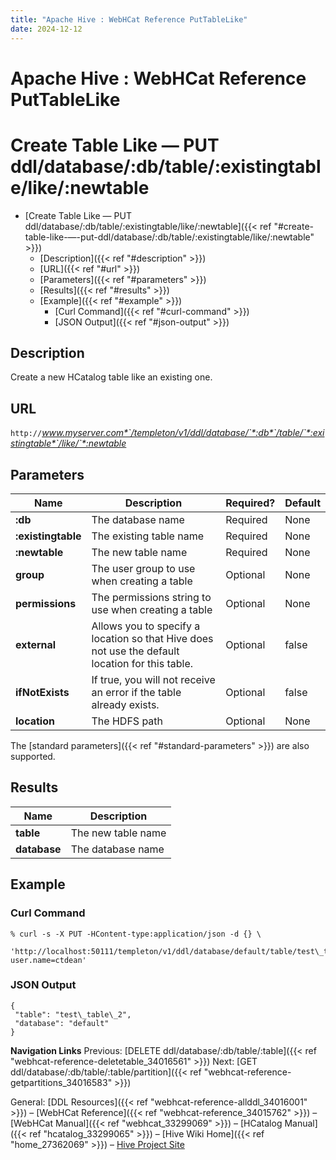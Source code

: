 ```yaml
---
title: "Apache Hive : WebHCat Reference PutTableLike"
date: 2024-12-12
---
```










# Apache Hive : WebHCat Reference PutTableLike






# Create Table Like — PUT ddl/database/:db/table/:existingtable/like/:newtable


* [Create Table Like — PUT ddl/database/:db/table/:existingtable/like/:newtable]({{< ref "#create-table-like-—-put-ddl/database/:db/table/:existingtable/like/:newtable" >}})
	+ [Description]({{< ref "#description" >}})
	+ [URL]({{< ref "#url" >}})
	+ [Parameters]({{< ref "#parameters" >}})
	+ [Results]({{< ref "#results" >}})
	+ [Example]({{< ref "#example" >}})
		- [Curl Command]({{< ref "#curl-command" >}})
		- [JSON Output]({{< ref "#json-output" >}})




## Description

Create a new HCatalog table like an existing one.

## URL

`http://`*www.myserver.com*`/templeton/v1/ddl/database/`*:db*`/table/`*:existingtable*`/like/`*:newtable*

## Parameters



| Name | Description | Required? | Default |
| --- | --- | --- | --- |
| **:db** | The database name | Required | None |
| **:existingtable** | The existing table name | Required | None |
| **:newtable** | The new table name | Required | None |
| **group** | The user group to use when creating a table | Optional | None |
| **permissions** | The permissions string to use when creating a table | Optional | None |
| **external** | Allows you to specify a location so that Hive does not use the default location for this table. | Optional | false |
| **ifNotExists** | If true, you will not receive an error if the table already exists. | Optional | false |
| **location** | The HDFS path | Optional | None |

The [standard parameters]({{< ref "#standard-parameters" >}}) are also supported.

## Results



| Name | Description |
| --- | --- |
| **table** | The new table name |
| **database** | The database name |

## Example

### Curl Command



```
% curl -s -X PUT -HContent-type:application/json -d {} \
 'http://localhost:50111/templeton/v1/ddl/database/default/table/test\_table/like/test\_table\_2?user.name=ctdean'

```

### JSON Output



```
{
 "table": "test\_table\_2",
 "database": "default"
}

```

  


**Navigation Links**
Previous: [DELETE ddl/database/:db/table/:table]({{< ref "webhcat-reference-deletetable_34016561" >}}) Next: [GET ddl/database/:db/table/:table/partition]({{< ref "webhcat-reference-getpartitions_34016583" >}})

General: [DDL Resources]({{< ref "webhcat-reference-allddl_34016001" >}}) – [WebHCat Reference]({{< ref "webhcat-reference_34015762" >}}) – [WebHCat Manual]({{< ref "webhcat_33299069" >}}) – [HCatalog Manual]({{< ref "hcatalog_33299065" >}}) – [Hive Wiki Home]({{< ref "home_27362069" >}}) – [Hive Project Site](http://hive.apache.org/)




 

 

